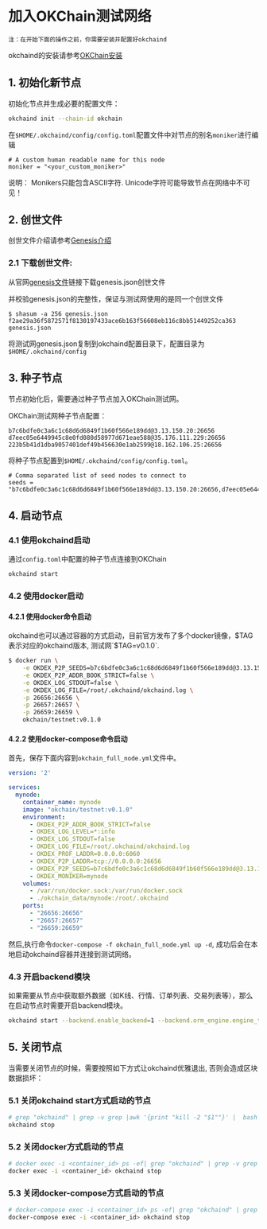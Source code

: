 
# 加入OKChain测试网络

```
注：在开始下面的操作之前，你需要安装并配置好okchaind
```
okchaind的安装请参考[OKChain安装](install.html##OKChain安装)

## 1. 初始化新节点

初始化节点并生成必要的配置文件：
```bash
okchaind init --chain-id okchain 
```

在`$HOME/.okchaind/config/config.toml`配置文件中对节点的别名`moniker`进行编辑
```
# A custom human readable name for this node
moniker = "<your_custom_moniker>"
```
说明：
Monikers只能包含ASCII字符. Unicode字符可能导致节点在网络中不可见！


## 2. 创世文件

创世文件介绍请参考[Genesis介绍](genesis.md)

### 2.1 下载创世文件:

从官网[genesis文件](https://github.com/okex/okchain-binaries/blob/master/genesis.json)链接下载genesis.json创世文件

并校验genesis.json的完整性，保证与测试网使用的是同一个创世文件
```
$ shasum -a 256 genesis.json
f2ae29a36f5872571f8130197433ace6b163f56608eb116c8bb51449252ca363 genesis.json
```
将测试网genesis.json复制到okchaind配置目录下，配置目录为`$HOME/.okchaind/config`

## 3. 种子节点

节点初始化后，需要通过种子节点加入OKChain测试网。

OKChain测试网种子节点配置：
```
b7c6bdfe0c3a6c1c68d6d6849f1b60f566e189dd@3.13.150.20:26656
d7eec05e6449945c8e0fd080d58977d671eae588@35.176.111.229:26656
223b5b41d1dba9057401def49b456630e1ab2599@18.162.106.25:26656
```
将种子节点配置到`$HOME/.okchaind/config/config.toml`。
```
# Comma separated list of seed nodes to connect to
seeds = "b7c6bdfe0c3a6c1c68d6d6849f1b60f566e189dd@3.13.150.20:26656,d7eec05e6449945c8e0fd080d58977d671eae588@35.176.111.229:26656,223b5b41d1dba9057401def49b456630e1ab2599@18.162.106.25:26656"

```

## 4. 启动节点

### 4.1 使用okchaind启动

通过`config.toml`中配置的种子节点连接到OKChain
```bash
okchaind start 
```


### 4.2 使用docker启动

#### 4.2.1 使用docker命令启动

okchaind也可以通过容器的方式启动，目前官方发布了多个docker镜像，$TAG表示对应的okchaind版本, 测试网`$TAG=v0.1.0`.
```bash
$ docker run \
    -e OKDEX_P2P_SEEDS=b7c6bdfe0c3a6c1c68d6d6849f1b60f566e189dd@3.13.150.20:26656,d7eec05e6449945c8e0fd080d58977d671eae588@35.176.111.229:26656,223b5b41d1dba9057401def49b456630e1ab2599@18.162.106.25:26656 \
    -e OKDEX_P2P_ADDR_BOOK_STRICT=false \
    -e OKDEX_LOG_STDOUT=false \
    -e OKDEX_LOG_FILE=/root/.okchaind/okchaind.log \
    -p 26656:26656 \
    -p 26657:26657 \
    -p 26659:26659 \
    okchain/testnet:v0.1.0
```
#### 4.2.2 使用docker-compose命令启动

首先，保存下面内容到`okchain_full_node.yml`文件中。
```yml
version: '2'

services:
  mynode:
    container_name: mynode
    image: "okchain/testnet:v0.1.0"
    environment:
      - OKDEX_P2P_ADDR_BOOK_STRICT=false
      - OKDEX_LOG_LEVEL=*:info
      - OKDEX_LOG_STDOUT=false
      - OKDEX_LOG_FILE=/root/.okchaind/okchaind.log
      - OKDEX_PROF_LADDR=0.0.0.0:6060
      - OKDEX_P2P_LADDR=tcp://0.0.0.0:26656
      - OKDEX_P2P_SEEDS=b7c6bdfe0c3a6c1c68d6d6849f1b60f566e189dd@3.13.150.20:26656,d7eec05e6449945c8e0fd080d58977d671eae588@35.176.111.229:26656,223b5b41d1dba9057401def49b456630e1ab2599@18.162.106.25:26656
      - OKDEX_MONIKER=mynode
    volumes:
      - /var/run/docker.sock:/var/run/docker.sock
      - ./okchain_data/mynode:/root/.okchaind
    ports:
      - "26656:26656"
      - "26657:26657"
      - "26659:26659"
```
然后,执行命令`docker-compose -f okchain_full_node.yml up -d`, 成功后会在本地启动okchaind容器并连接到测试网络。


### 4.3 开启backend模块

如果需要从节点中获取额外数据（如K线、行情、订单列表、交易列表等），那么在启动节点时需要开启backend模块。
```bash
okchaind start --backend.enable_backend=1 --backend.orm_engine.engine_type=sqlite3 --backend.orm_engine.connect_str=$db_filepath
```

## 5. 关闭节点

当需要关闭节点的时候，需要按照如下方式让okchaind优雅退出, 否则会造成区块数据损坏：

### 5.1 关闭okchaind start方式启动的节点

```bash
# grep "okchaind" | grep -v grep |awk '{print "kill -2 "$1""}' |  bash
okchaind stop
```

### 5.2 关闭docker方式启动的节点

```bash
# docker exec -i <container_id> ps -ef| grep "okchaind" | grep -v grep |awk '{print "kill -2 "$1""}' | docker exec -i <container_id> /bin/bash
docker exec -i <container_id> okchaind stop
```

### 5.3 关闭docker-compose方式启动的节点

```bash
# docker-compose exec -i <container_id> ps -ef| grep "okchaind" | grep -v grep |awk '{print "kill -2 "$1""}' | docker-compose exec -i <container_id> /bin/bash
docker-compose exec -i <container_id> okchaind stop
```
